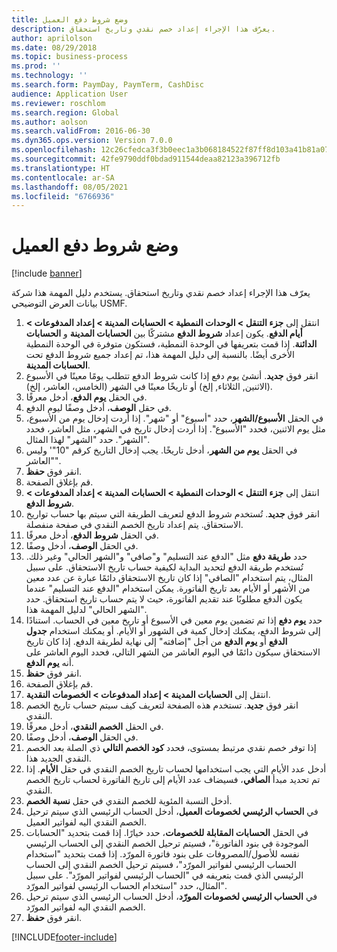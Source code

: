 ```yaml
---
title: ‏‫وضع شروط دفع العميل‬
description: يعرّف هذا الإجراء إعداد خصم نقدي وتاريخ استحقاق.
author: aprilolson
ms.date: 08/29/2018
ms.topic: business-process
ms.prod: ''
ms.technology: ''
ms.search.form: PaymDay, PaymTerm, CashDisc
audience: Application User
ms.reviewer: roschlom
ms.search.region: Global
ms.author: aolson
ms.search.validFrom: 2016-06-30
ms.dyn365.ops.version: Version 7.0.0
ms.openlocfilehash: 12c26cfedca3f3b0eec1a3b068184522f87ff8d103a41b81a0775bf5a35d0e03
ms.sourcegitcommit: 42fe9790ddf0bdad911544deaa82123a396712fb
ms.translationtype: HT
ms.contentlocale: ar-SA
ms.lasthandoff: 08/05/2021
ms.locfileid: "6766936"
---
```

# <a name="establish-customer-payment-terms"></a>‏‫وضع شروط دفع العميل‬

[!include [banner](../../includes/banner.md)]

يعرّف هذا الإجراء إعداد خصم نقدي وتاريخ استحقاق. يستخدم دليل المهمة هذا شركة بيانات العرض التوضيحي USMF.

1. انتقل إلى **جزء التنقل > الوحدات النمطية > الحسابات المدينة > إعداد المدفوعات‬ > أيام الدفع‬‬**. يكون إعداد **شروط الدفع** مشتركًا بين **الحسابات المدينة** و **الحسابات الدائنة**. إذا قمت بتعريفها في الوحدة النمطية، فستكون متوفرة في الوحدة النمطية الأخرى أيضًا. بالنسبة إلى دليل المهمة هذا، تم إعداد جميع شروط الدفع تحت **الحسابات المدينة**.
2. انقر فوق **جديد**. أنشئ يوم دفع إذا كانت شروط الدفع تتطلب يومًا معينًا في الأسبوع (الاثنين, الثلاثاء, إلخ) أو تاريخًا معينًا في الشهر (الخامس، العاشر، إلخ). 
3. في الحقل **يوم الدفع**، أدخل معرفًا.
4. في حقل **الوصف**، أدخل وصفًا ليوم الدفع.
5. في الحقل **الأسبوع/الشهر‬**، حدد "أسبوع" أو "شهر". إذا أردت إدخال يوم من الأسبوع، مثل يوم الاثنين، فحدد "الأسبوع". إذا أردت إدخال تاريخ في الشهر، مثل العاشر، فحدد "الشهر". حدد "الشهر" لهذا المثال. 
6. في الحقل **يوم من الشهر**، أدخل تاريخًا. يجب إدخال التاريخ كرقم "10"' وليس "العاشر". 
7. انقر فوق **حفظ**.
8. قم بإغلاق الصفحة.
9. انتقل إلى **جزء التنقل > الوحدات النمطية > الحسابات المدينة > إعداد المدفوعات‬ > شروط الدفع‬‬**.
10. انقر فوق **جديد**. تُستخدم شروط الدفع لتعريف الطريقة التي سيتم بها حساب تواريخ الاستحقاق. يتم إعداد تاريخ الخصم النقدي في صفحة منفصلة. 
11. في الحقل **شروط الدفع**، أدخل معرفًا.
12. في الحقل **الوصف**، أدخل وصفًا.
13. حدد **طريقة دفع** مثل "الدفع عند التسليم" و"صافي" و"الشهر الحالي" وغير ذلك. تُستخدم طريقة الدفع لتحديد البداية لكيفية حساب تاريخ الاستحقاق. على سبيل المثال، يتم استخدام "الصافي‬" إذا كان تاريخ الاستحقاق دائمًا عبارة عن عدد معين من الأشهر أو الأيام بعد تاريخ الفاتورة. يمكن استخدام "الدفع عند التسليم" عندما يكون الدفع مطلوبًا عند تقديم الفاتورة، حيث لا يتم حساب تاريخ استحقاق. حدد "الشهر الحالي" لدليل المهمة هذا.  
14. حدد **يوم دفع** إذا تم تضمين يوم معين في الأسبوع أو تاريخ معين في الحساب. استنادًا إلى شروط الدفع، يمكنك إدخال كمية في الشهور أو الأيام. أو يمكنك استخدام **جدول الدفع** أو **يوم الدفع** من أجل "إضافته" إلى نهاية لطريقة الدفع. إذا كان تاريخ الاستحقاق سيكون دائمًا في اليوم العاشر من الشهر التالي، فحدد اليوم العاشر على أنه **يوم الدفع**. 
15. انقر فوق **حفظ**.
16. قم بإغلاق الصفحة.
17. انتقل إلى **الحسابات المدينة > إعداد المدفوعات‬ > الخصومات النقدية**‬‬.
18. انقر فوق **جديد**. تستخدم هذه الصفحة لتعريف كيف سيتم حساب تاريخ الخصم النقدي. 
19. في الحقل **الخصم النقدي**، أدخل معرفًا.
20. في الحقل **الوصف**، أدخل وصفًا.
21. إذا توفر خصم نقدي مرتبط بمستوى، فحدد **كود الخصم التالي** ذي الصلة بعد الخصم النقدي الجديد هذا.
22. أدخل عدد الأيام التي يجب استخدامها لحساب تاريخ الخصم النقدي في حقل **الأيام**. إذا تم تحديد مبدأ **الصافي**، فسيضاف عدد الأيام إلى تاريخ الفاتورة لحساب تاريخ الخصم النقدي.  
23. أدخل النسبة المئوية للخصم النقدي في حقل **نسبة الخصم**.
24. في **الحساب الرئيسي لخصومات العميل**، أدخل الحساب الرئيسي الذي سيتم ترحيل الخصم النقدي اليه لفواتير العميل.
25. في الحقل **الحسابات المقابلة للخصومات**، حدد خيارًا. إذا قمت بتحديد "الحسابات الموجودة في بنود الفاتورة"، فسيتم ترحيل الخصم النقدي إلى الحساب الرئيسي نفسه للأصول/المصروفات على بنود فاتورة المورّد. إذا قمت بتحديد "استخدام الحساب الرئيسي لفواتير المورّد"، فسيتم ترحيل الخصم النقدي إلى الحساب الرئيسي الذي قمت بتعريفه في "الحساب الرئيسي لفواتير المورّد". على سبيل المثال، حدد "استخدام الحساب الرئيسي لفواتير المورّد". 
26. في **الحساب الرئيسي لخصومات المورّد**، أدخل الحساب الرئيسي الذي سيتم ترحيل الخصم النقدي اليه لفواتير المورّد‏‎.
27. انقر فوق **حفظ**.



[!INCLUDE[footer-include](../../../includes/footer-banner.md)]